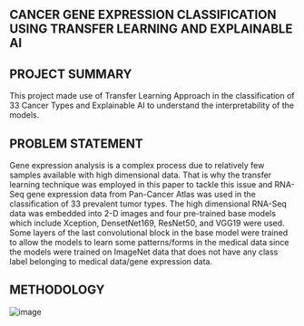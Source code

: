 ## CANCER GENE EXPRESSION CLASSIFICATION USING TRANSFER LEARNING AND EXPLAINABLE AI

## PROJECT SUMMARY
This project made use of Transfer Learning Approach in the classification of 33 Cancer Types and Explainable AI to understand the interpretability of the models.


## PROBLEM STATEMENT
Gene expression analysis is a complex process due to relatively few samples available with high dimensional data. That is why the transfer learning technique was employed in this paper to tackle this issue and RNA-Seq gene expression data from Pan-Cancer Atlas was used in the classification of 33 prevalent tumor types. The high dimensional RNA-Seq data was embedded into 2-D images and four pre-trained base models which include Xception, DensetNet169, ResNet50, and VGG19 were used. Some layers of the last convolutional block in the base model were trained to allow the models to learn some patterns/forms in the medical data since the models were trained on ImageNet data that does not have any class label belonging to medical data/gene expression data.
## METHODOLOGY
![image](https://github.com/Anthonyomowumi/-Deep-Learning-Transfer-Learning-and-Explainable-Artificial-Intelligence-XAI-repo/assets/93340041/0370527d-6fc8-4fb0-aef1-17a7c640fb78)





